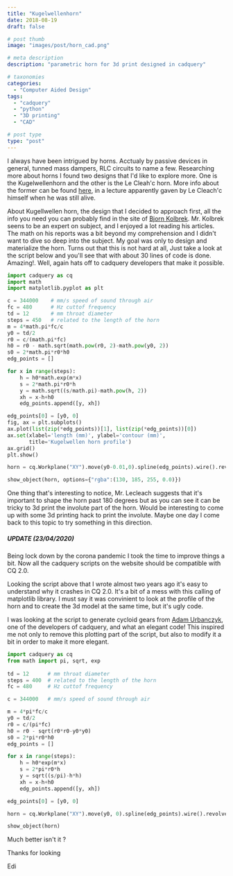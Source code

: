 ```yaml
---
title: "Kugelwellenhorn"
date: 2018-08-19
draft: false

# post thumb
image: "images/post/horn_cad.png"

# meta description
description: "parametric horn for 3d print designed in cadquery"

# taxonomies
categories: 
  - "Computer Aided Design"
tags:
  - "cadquery"
  - "python"
  - "3D printing"
  - "CAD"

# post type
type: "post"
---
```


I always have been intrigued by horns. Acctualy by passive devices in general, tunned mass dampers, RLC circuits to name a few. Researching more about horns I found two designs that I'd like to explore more. One is the Kugelwellenhorn and the other is the Le Cleah'c horn. More info about the former can be found [here][1], in a lecture apparently gaven by Le Cleach'c himself when he was still alive.

About Kugellwellen horn, the design that I decided to approach first, all the info you need you can probably find in the site of [Bjorn Kolbrek][2]. Mr. Kolbrek seens to be an expert on subject, and I enjoyed a lot reading his articles. The math on his reports was a bit beyond my comprehension and I didn't want to dive so deep into the subject. My goal was only to design and materialize the horn. Turns out that this is not hard at all, Just take a look at the script below and you'll see that with about 30 lines of code is done. Amazing!. Well, again hats off to cadquery developers that make it possible.


```python
import cadquery as cq
import math
import matplotlib.pyplot as plt

c = 344000    # mm/s speed of sound through air
fc = 480      # Hz cuttof frequency
td = 12       # mm throat diameter
steps = 450   # related to the length of the horn
m = 4*math.pi*fc/c
y0 = td/2
r0 = c/(math.pi*fc)
h0 = r0 - math.sqrt(math.pow(r0, 2)-math.pow(y0, 2))
s0 = 2*math.pi*r0*h0
edg_points = []

for x in range(steps):
    h = h0*math.exp(m*x)
    s = 2*math.pi*r0*h
    y = math.sqrt((s/math.pi)-math.pow(h, 2))
    xh = x-h+h0
    edg_points.append([y, xh])

edg_points[0] = [y0, 0]
fig, ax = plt.subplots()
ax.plot(list(zip(*edg_points))[1], list(zip(*edg_points))[0])
ax.set(xlabel='length (mm)', ylabel='contour (mm)',
       title='Kugelwellen horn profile')
ax.grid()
plt.show()

horn = cq.Workplane("XY").move(y0-0.01,0).spline(edg_points).wire().revolve()

show_object(horn, options={"rgba":(130, 185, 255, 0.0)})
```

One thing that's interesting to notice, Mr. Lecleach suggests that it's important to shape the horn past 180 degrees but as you can see it can be tricky to 3d print the involute part of the horn. Would be interesting to come up with some 3d printing hack to print the involute. Maybe one day I come back to this topic to try something in this direction.  

##### UPDATE (23/04/2020)

Being lock down by the corona pandemic I took the time to improve things a bit. Now all the cadquery scripts on the website should be compatible with CQ 2.0.

Looking the script above that I wrote almost two years ago it's easy to understand why it crashes in CQ 2.0. It's a bit of a mess with this calling of matplotlib library. I must say it was convinient to look at the profile of the horn and to create the 3d model at the same time, but it's ugly code. 

I was looking at the script to generate cycloid gears from [Adam Urbanczyk][3], one of the developers of cadquery, and what an elegant code! This inspired me not only to remove this plotting part of the script, but also to modify it a bit in order to make it more elegant. 

```python
import cadquery as cq
from math import pi, sqrt, exp
 
td = 12      # mm throat diameter
steps = 400  # related to the length of the horn
fc = 480     # Hz cuttof frequency

c = 344000   # mm/s speed of sound through air

m = 4*pi*fc/c
y0 = td/2
r0 = c/(pi*fc)
h0 = r0 - sqrt(r0*r0-y0*y0)
s0 = 2*pi*r0*h0
edg_points = []

for x in range(steps):
    h = h0*exp(m*x)
    s = 2*pi*r0*h
    y = sqrt((s/pi)-h*h)
    xh = x-h+h0
    edg_points.append([y, xh])

edg_points[0] = [y0, 0]

horn = cq.Workplane("XY").move(y0, 0).spline(edg_points).wire().revolve()

show_object(horn)
```

Much better isn't it ?

Thanks for looking

Edi

[1]: http://www.rintelen.ch/download/JMMLC_horns_lecture_etf10.pdf "lecleach"
[2]: http://kolbrek.hoyttalerdesign.no/index.php/horns/horn-theory "kolbrek horn theory"
[3]: https://github.com/adam-urbanczyk
